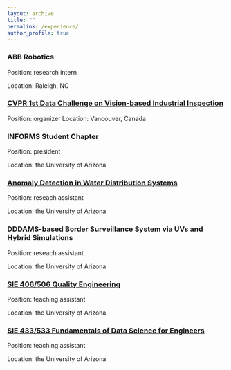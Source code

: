 ```yaml
---
layout: archive
title: ""
permalink: /experience/
author_profile: true
---
```


### ABB Robotics

Position: research intern

Location: Raleigh, NC


### [CVPR 1st Data Challenge on Vision-based Industrial Inspection]([https://sie.engineering.arizona.edu/sites/sie.engineering.arizona.edu/files/syllabus/SIE-433-533-Syllabus-Fall-2019_0.pdf](https://vision-based-industrial-inspection.github.io/cvpr-2023/))

Position: organizer
Location: Vancouver, Canada

### INFORMS Student Chapter

Position: president

Location: the University of Arizona


### [Anomaly Detection in Water Distribution Systems](https://uawds.github.io)

Position: reseach assistant

Location: the University of Arizona


### DDDAMS-based Border Surveillance System via UVs and Hybrid Simulations

Position: reseach assistant

Location: the University of Arizona


### [SIE 406/506 Quality Engineering](https://sie.engineering.arizona.edu/sites/sie.engineering.arizona.edu/files/syllabus/SIE406-506_Syllabus_Liu_S21_2.pdf)

Position: teaching assistant

Location: the University of Arizona


### [SIE 433/533 Fundamentals of Data Science for Engineers](https://sie.engineering.arizona.edu/sites/sie.engineering.arizona.edu/files/syllabus/SIE-433-533-Syllabus-Fall-2019_0.pdf)

Position: teaching assistant

Location: the University of Arizona

